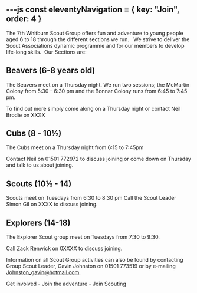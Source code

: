 ---js
const eleventyNavigation = {
	key: "Join",
	order: 4
}
---
The 7th Whitburn Scout Group offers fun and adventure to young people aged 6 to 18 through the different sections we run.   We strive to deliver the Scout Associations dynamic programme and for our members to develop life-long skills.  Our Sections are:

## Beavers (6-8 years old)

The Beavers meet on a Thursday night. We run two sessions; the McMartin Colony from 5:30 - 6:30 pm and the Bonnar Colony runs from 6:45 to 7:45 pm.

To find out more simply come along on a Thursday night or contact 
Neil Brodie on XXXX

## Cubs (8 - 10½)

The Cubs meet on a Thursday night from 6:15 to 7:45pm

Contact Neil on 01501 772972 to discuss joining or come down on Thursday and talk to us about joining.

## Scouts (10½ - 14)

Scouts meet on Tuesdays from 6:30 to 8:30 pm
Call the Scout Leader Simon Gil on XXXX to discuss joining.

## Explorers (14-18)

The Explorer Scout group meet on Tuesdays from 7:30 to 9:30.

Call Zack Renwick on 0XXXX to discuss joining.

Information on all Scout Group activities can also be found by contacting Group Scout Leader, Gavin Johnston on 01501 773519 or by e-mailing Johnston_gavin@hotmail.com.

Get involved - Join the adventure - Join Scouting